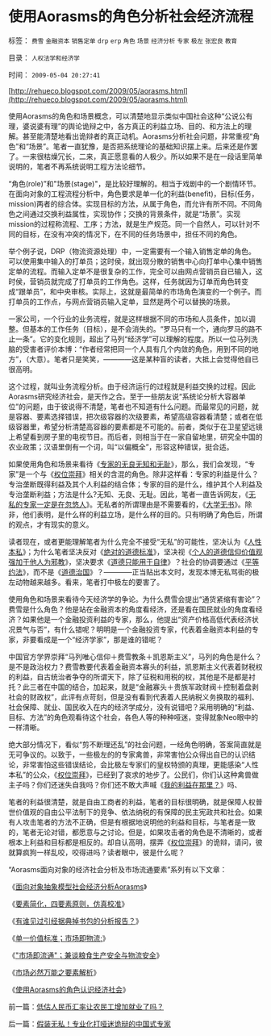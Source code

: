 # 使用Aorasms的角色分析社会经济流程

标签： `费雪` `金融资本` `销售定单` `drp` `erp` `角色` `场景` `经济分析` `专家` `极左` `张宏良` `教育` 

目录： `人权法学和经济学`

时间： `2009-05-04 20:27:41`

[http://rehueco.blogspot.com/2009/05/aorasms.html](http://rehueco.blogspot.com/2009/05/aorasms.html)

使用Aorasms的角色和场景概念，可以清楚地显示类似中国社会这种“公说公有理，婆说婆有理”的舆论诡辩之中，各方真正的利益立场、目的、和方法上的理解。甚至能清楚地看出诡辩者的真正动机。Aorasms分析社会问题，非常重视“角色”和“场景”。笔者一直犹豫，是否把系统理论的基础知识摆上来。后来还是作罢了。一来很枯燥冗长，二来，真正愿意看的人极少。所以如果不是在一段话里简单说明的，笔者不再系统说明工程方法论细节。

“角色(role)”和"场景(stage)"，是比较好理解的。相当于戏剧中的一个剧情环节。在面向对象的工程流程分析中，角色要求是单一化的利益(benefit)，目标(任务，mission)两者的综合体。实现目标的方法，从属于角色，而允许有所不同。不同角色之间通过交换利益属性，实现协作；交换的背景条件，就是“场景”。实现mission的过程称流程、工序；方法，就是生产规范。同一个自然人，可以针对不同的目标，在没有冲突的情况下，在不同的任务场景中，担任不同的角色。

举个例子说，DRP（物流资源处理）中，一定需要有一个输入销售定单的角色。可以使用集中输入的打单员；这时侯，就出现分散的销售中心向打单中心集中销售定单的流程。而输入定单不是很复杂的工作，完全可以由网点营销员自已输入，这时侯，营销员就完成了打单员的工作角色。这样，任务就因为订单而角色转变成“跟单员”，和中央审核。实际上，这就是最简单的市场角色演变的一个例子。而打单员的工作点，与网点营销员输入定单，显然是两个可以替换的场景。

一家公司，一个行业的业务流程，就是这样根据不同的市场和人员条件，加以调整。但基本的工作任务（目标），是不会消失的。“罗马只有一个，通向罗马的路不止一条”。它的变化规则，超出了马列“经济学”可以理解的程度。所以一位马列洗脑的受害者评价本博：“作者经常把同一个人具有几个内敛的角色，用到不同的地方”，（大意）。笔者只是笑笑，————这是某种盲的读者，大抵上会觉得他自已很高明。

这个过程，就叫业务流程分析。由于经济运行的过程就是利益交换的过程。因此Aorasms研究经济社会，是天作之合。至于一些朋友说“系统论分析大容器单位”的问题，由于彼说得不清楚，笔者也不知道有什么问题。而最常见的问题，就是容器、要素选择错误，把次级容器的次级要素，希望高级容器看清楚；或者在低级容器里，希望分析清楚高容器的要素都是不可能的。前者，类似于在卫星望远镜上希望看到房子里的电视节目。而后者，则相当于在一家自留地里，研究全中国的农业政策；汉语里倒有一个词，叫“以偏概全”，形容这种错误，挺合适。

如果使用角色和场景来看待《[专家的无良无知和无耻](../../../2008/10/20/欣赏专家们之无知，无耻，与无良.md)》，那么，我们会发现，“专家”是一个与《[权位崇拜](../../../2008/10/10/中国式诡辩：官本位文化之权位崇拜心魔.md)》相关的含混的角色。除非这样看：专家的利益是什么？专治垄断既得利益及其个人利益的结合体；专家的目的是什么，维护其个人利益及专治垄断利益；方法是什么?无知、无良、无耻。因此，笔者一直告诉网友，《[无私的专家一定是在忽悠人](../../../2009/3/28/大学无书：难道诡辩忽悠是传统政治经济学的理论支柱.md)》。无私者的所谓理由是不需要看的，《[大学无书](../../../2008/8/31/“大学无书”，远离中国式诡辩！.md)》。除非，他们表明，是什么样的利益立场，是什么样的目的。只有明确了角色后，所谓的观点，才有现实的意义。

读者现在，或者更能理解笔者为什么完全不接受“无私”的可能性，坚决认为《[人性本私](../../../2009/3/26/人性本私！无私与自私是同义词.md)》；为什么笔者坚决反对《[绝对的道德标准](../../../2009/3/11/信仰，个人世界观的基础断言；不是绝对的道德标准.md)》，坚决视《[个人的道德信仰价值观强加于他人为邪教](../../../2008/12/25/中印社会宗教的信仰，和邪教的负担.md)》，坚决要求《[道德只能用于自律](../../../2008/5/19/和谐社会，各司其职！泛道德论者，戒！.md)》？社会的协调要通过《[平等约法](../../../2007/9/30/民主就是与民约法；法律并不是道德的上层建筑.md)》，而不是《[道德治国](../../../2008/10/25/明末历史在儒教道德口水仗中模糊.md)》？————正当贴出本文时，发现本博无私骂街的极左动物越来越多。看来，笔者打中极左的要害了。

使用角色和场景来看待今天经济学的争论。为什么费雪会提出“通货紧缩有害论”？费雪是什么角色？他是站在金融资本的角度看经济，还是看在国民就业的角度看经济？如果他是一个金融投资利益的专家，那么，他提出“资产价格高低代表经济状况景气与否”，有什么错呢？明明是一个金融投资专家，代表着金融资本利益的专家，非要看成是一个“经济学家”，那是谁的错呢？

中国官方学界崇拜“马列唯心信仰＋费雪教条＋凯恩斯主义”，马列的角色是什么？是不是政治权力？费雪教要代表着金融资本寡头的利益，凯恩斯主义代表着财税权的利益，自古统治者争夺的所谓天下，除了征税和用税的权，其他是不是都是衬托？此三者在中国的结合，加起来，就是“金融寡头＋贵族军政财阀＋控制着盘剥社会的财政权”，此评有点苛刻，但是没有看到代表着人民纳税义务换取的福利、社会保障、就业、国民收入在内的经济学成分，没有说错吧？采用明确的“利益、目标、方法”的角色观看待这个社会，各色人等的种种哑迷，变得就象Neo眼中的一样清晰。

绝大部分情况下，看似“剪不断理还乱”的社会问题，一经角色明确，答案简直就是无可争议的。以致于，一些极左的的专家禽兽，非常害怕公众得出自已的认识结论，非常害怕这些错误结论，会比极左专家们的皇权特颁的真理，更能感染“人性本私”的公众，《[权位崇拜](../../../2008/10/10/中国式诡辩：官本位文化之权位崇拜心魔.md)》，已经到了哀求的地步了。公民们，你们认这种禽兽做主子吗？你们还迷失自我吗？你们还不敢大声喊《[我的利益在那里？](http://blog.sina.com.cn/s/blog_5563a64d0100cfes.html)》吗、

笔者的利益很清楚，就是自由工商者的利益，笔者的目标很明确，就是保障人权普世价值观的自由公平法制下的竞争、依法纳税的有保障的民主宪政共和社会。如果有人攻击笔者的方法不正确，但是有根据地说明他的利益和目标，与笔者是一致的，笔者无论对错，都愿意与之讨论。但是，如果攻击者的角色是不清晰的，或者根本上利益和目标都是相反的。却自认高明，摆弄《[权位崇拜](../../../2008/10/10/中国式诡辩：官本位文化之权位崇拜心魔.md)》的诡辩，请问，彼就算疯狗一样乱咬，咬得进吗？读者眼中，彼是什么呢？

“Aorasms面向对象的经济社会分析及市场流通要素”系列有以下文章：

《[面向对象抽象模型社会经济分析Aorasms](../../../2009/4/1/面向对象抽象模型社会经济分析.md)》

《[要素简化，四要素原则，仿真校准](../../../2009/4/2/要素简化，四要素原则，仿真校准.md)》

《[有谁见过引经据典掉书包的分析报告？](../../../2009/4/14/有谁见过引经据典高尚的工程分析.md)》

《[单一价值标准；市场即物流;](../../../2009/3/30/单一价值标准；市场即物流.md)》

《["市场即流通"；兼谈粮食生产安全与物流安全](../../../2009/3/30/市场即流通之粮食生产安全与物流安全.md)》

《[市场必然万能之要素解析](../../../2009/3/31/市场要素之万能与不能的意义.md)》

《[使用Aorasms的角色认识经济社会](../../../2009/5/4/使用Aorasms的角色分析社会经济流程.md)》



前一篇：[低估人民币汇率让农民工增加就业了吗？](../../../2009/5/4/低估人民币汇率让农民工增加就业了吗？.md)

后一篇：[假装无私！专业化打哑迷诡辩的中国式专家](../../../2009/5/5/假装无私！专业化打哑迷诡辩的中国式专家.md)